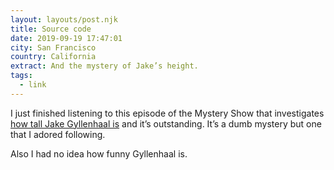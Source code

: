 ```yaml
---
layout: layouts/post.njk
title: Source code
date: 2019-09-19 17:47:01
city: San Francisco
country: California
extract: And the mystery of Jake’s height.
tags:
  - link
---
```


I just finished listening to this episode of the Mystery Show that investigates [how tall Jake Gyllenhaal is](https://gimletmedia.com/shows/mystery-show/o2hb96/case-5-source-code) and it’s outstanding. It’s a dumb mystery but one that I adored following.

Also I had no idea how funny Gyllenhaal is.
